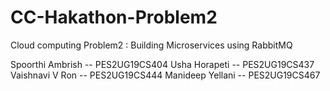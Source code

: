 # CC-Hakathon-Problem2
Cloud computing Problem2 : Building Microservices using RabbitMQ 

Spoorthi Ambrish -- PES2UG19CS404
Usha Horapeti  -- PES2UG19CS437
Vaishnavi V Ron -- PES2UG19CS444
Manideep Yellani -- PES2UG19CS467
